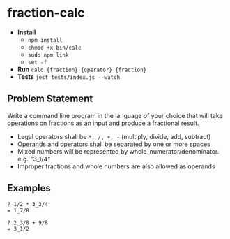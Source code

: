 # fraction-calc

+ **Install** 
    + `npm install`
    + `chmod +x bin/calc`
    + `sudo npm link`
    + `set -f`
+ **Run** `calc {fraction} {operator} {fraction}`
+ **Tests** `jest tests/index.js --watch`

## Problem Statement
Write a command line program in the language of your choice that will take operations on fractions as an input and produce a fractional result.

+ Legal operators shall be `*, /, +, -` (multiply, divide, add, subtract)
+ Operands and operators shall be separated by one or more spaces
+ Mixed numbers will be represented by whole_numerator/denominator. e.g. "3\_1/4"
+ Improper fractions and whole numbers are also allowed as operands

## Examples

    ? 1/2 * 3_3/4
    = 1_7/8

    ? 2_3/8 + 9/8
    = 3_1/2

